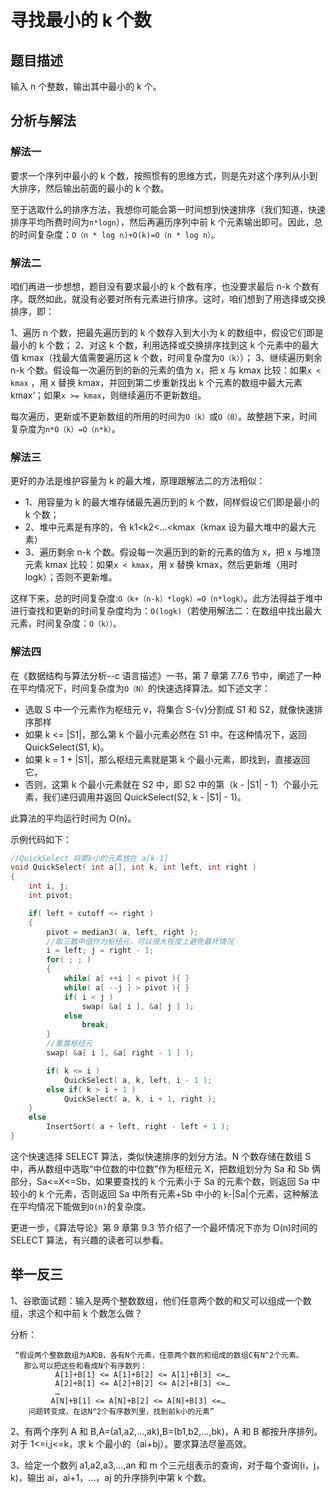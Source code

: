 # 寻找最小的 k 个数

## 题目描述

输入 n 个整数，输出其中最小的 k 个。

## 分析与解法

### 解法一

要求一个序列中最小的 k 个数，按照惯有的思维方式，则是先对这个序列从小到大排序，然后输出前面的最小的 k 个数。

至于选取什么的排序方法，我想你可能会第一时间想到快速排序（我们知道，快速排序平均所费时间为`n*logn`），然后再遍历序列中前 k 个元素输出即可。因此，总的时间复杂度：`O（n * log n)+O(k)=O（n * log n）`。

### 解法二

咱们再进一步想想，题目没有要求最小的 k 个数有序，也没要求最后 n-k 个数有序。既然如此，就没有必要对所有元素进行排序。这时，咱们想到了用选择或交换排序，即：

1、遍历 n 个数，把最先遍历到的 k 个数存入到大小为 k 的数组中，假设它们即是最小的 k 个数；
2、对这 k 个数，利用选择或交换排序找到这 k 个元素中的最大值 kmax（找最大值需要遍历这 k 个数，时间复杂度为`O（k）`）；
3、继续遍历剩余 n-k 个数。假设每一次遍历到的新的元素的值为 x，把 x 与 kmax 比较：如果`x < kmax` ，用 x 替换 kmax，并回到第二步重新找出 k 个元素的数组中最大元素 kmax‘；如果`x >= kmax`，则继续遍历不更新数组。

每次遍历，更新或不更新数组的所用的时间为`O（k）`或`O（0）`。故整趟下来，时间复杂度为`n*O（k）=O（n*k）`。

### 解法三

更好的办法是维护容量为 k 的最大堆，原理跟解法二的方法相似：

- 1、用容量为 k 的最大堆存储最先遍历到的 k 个数，同样假设它们即是最小的 k 个数；
- 2、堆中元素是有序的，令 k1<k2<...<kmax（kmax 设为最大堆中的最大元素）
- 3、遍历剩余 n-k 个数。假设每一次遍历到的新的元素的值为 x，把 x 与堆顶元素 kmax 比较：如果`x < kmax`，用 x 替换 kmax，然后更新堆（用时 logk）；否则不更新堆。

这样下来，总的时间复杂度:`O（k+（n-k）*logk）=O（n*logk）`。此方法得益于堆中进行查找和更新的时间复杂度均为：`O(logk)`（若使用解法二：在数组中找出最大元素，时间复杂度：`O（k））`。

### 解法四

在《数据结构与算法分析--c 语言描述》一书，第 7 章第 7.7.6 节中，阐述了一种在平均情况下，时间复杂度为`O（N）`的快速选择算法。如下述文字：

- 选取 S 中一个元素作为枢纽元 v，将集合 S-{v}分割成 S1 和 S2，就像快速排序那样
- 如果 k <= |S1|，那么第 k 个最小元素必然在 S1 中。在这种情况下，返回 QuickSelect(S1, k)。
- 如果 k = 1 + |S1|，那么枢纽元素就是第 k 个最小元素，即找到，直接返回它。
- 否则，这第 k 个最小元素就在 S2 中，即 S2 中的第（k - |S1| - 1）个最小元素，我们递归调用并返回 QuickSelect(S2, k - |S1| - 1)。

此算法的平均运行时间为 O(n)。

示例代码如下：

```cpp
//QuickSelect 将第k小的元素放在 a[k-1]
void QuickSelect( int a[], int k, int left, int right )
{
    int i, j;
    int pivot;

    if( left + cutoff <= right )
    {
        pivot = median3( a, left, right );
        //取三数中值作为枢纽元，可以很大程度上避免最坏情况
        i = left; j = right - 1;
        for( ; ; )
        {
            while( a[ ++i ] < pivot ){ }
            while( a[ --j ] > pivot ){ }
            if( i < j )
                swap( &a[ i ], &a[ j ] );
            else
                break;
        }
        //重置枢纽元
        swap( &a[ i ], &a[ right - 1 ] );

        if( k <= i )
            QuickSelect( a, k, left, i - 1 );
        else if( k > i + 1 )
            QuickSelect( a, k, i + 1, right );
    }
    else
        InsertSort( a + left, right - left + 1 );
}

```

这个快速选择 SELECT 算法，类似快速排序的划分方法。N 个数存储在数组 S 中，再从数组中选取“中位数的中位数”作为枢纽元 X，把数组划分为 Sa 和 Sb 俩部分，Sa<=X<=Sb，如果要查找的 k 个元素小于 Sa 的元素个数，则返回 Sa 中较小的 k 个元素，否则返回 Sa 中所有元素+Sb 中小的 k-|Sa|个元素，这种解法在平均情况下能做到`O(n)`的复杂度。

更进一步，《算法导论》第 9 章第 9.3 节介绍了一个最坏情况下亦为 O(n)时间的 SELECT 算法，有兴趣的读者可以参看。

## 举一反三

1、谷歌面试题：输入是两个整数数组，他们任意两个数的和又可以组成一个数组，求这个和中前 k 个数怎么做？

分析：

     “假设两个整数数组为A和B，各有N个元素，任意两个数的和组成的数组C有N^2个元素。
       那么可以把这些和看成N个有序数列：
              A[1]+B[1] <= A[1]+B[2] <= A[1]+B[3] <=…
              A[2]+B[1] <= A[2]+B[2] <= A[2]+B[3] <=…
              …
             A[N]+B[1] <= A[N]+B[2] <= A[N]+B[3] <=…
        问题转变成，在这N^2个有序数列里，找到前k小的元素”

2、有两个序列 A 和 B,A=(a1,a2,...,ak),B=(b1,b2,...,bk)，A 和 B 都按升序排列。对于 1<=i,j<=k，求 k 个最小的（ai+bj）。要求算法尽量高效。

3、给定一个数列 a1,a2,a3,...,an 和 m 个三元组表示的查询，对于每个查询(i，j，k)，输出 ai，ai+1，...，aj 的升序排列中第 k 个数。
